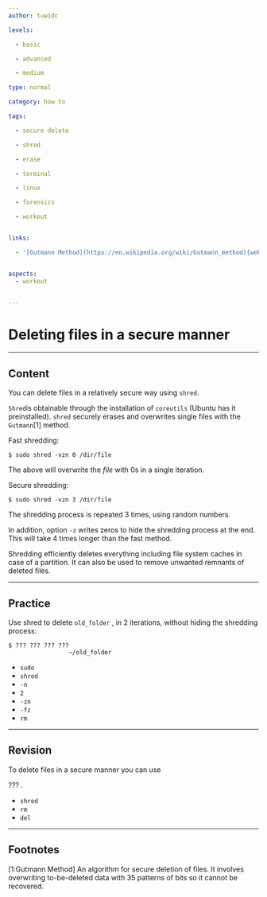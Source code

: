 ```yaml
---
author: tuwidc

levels:

  - basic

  - advanced

  - medium

type: normal

category: how to

tags:

  - secure delete

  - shred

  - erase

  - terminal

  - linux

  - forensics

  - workout


links:

  - '[Gutmann Method](https://en.wikipedia.org/wiki/Gutmann_method){website}'


aspects:
  - workout


---
```


# Deleting files in a secure manner

---
## Content

You can delete files in a relatively secure way using `shred`. 

`Shred`is obtainable through the installation of `coreutils` (Ubuntu has it preinstalled). `shred` securely erases and overwrites single files with the `Gutmann`[1] method. 

Fast shredding:
```
$ sudo shred -vzn 0 /dir/file
```

The above will overwrite the *file* with 0s in a single iteration. 

Secure shredding:
```
$ sudo shred -vzn 3 /dir/file
```
The shredding process is repeated 3 times,  using random numbers. 

In addition, option `-z` writes zeros to hide the shredding process at the end. This will take 4 times longer than the fast method.

Shredding efficiently deletes everything including file system caches in case of a partition. It can also be used to remove unwanted remnants of deleted files.

---
## Practice

Use shred to delete `old_folder` , in 2 iterations, without hiding the shredding process:
```
$ ??? ??? ??? ??? 
                 ~/old_folder
```

* `sudo`
* `shred`
* `-n`
* `2`
* `-zn`
* `-fz`
* `rm`

---
## Revision

To delete files in a secure manner you can use 

??? .


* `shred`
* `rm`
* `del`

---
## Footnotes
[1:Gutmann Method]
An algorithm for secure deletion of files. It involves overwriting to-be-deleted data with 35 patterns of bits so it cannot be recovered.
 
